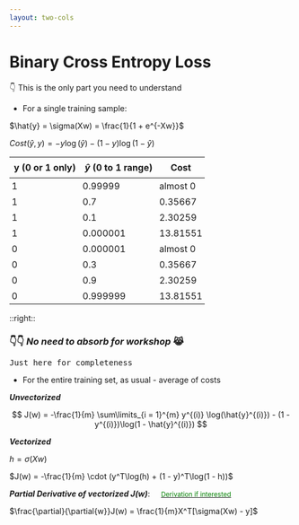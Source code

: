 ```yaml
---
layout: two-cols
---
```


# Binary Cross Entropy Loss

👇 This is the only part you need to understand

- For a single training sample:

$\hat{y} = \sigma(Xw) = \frac{1}{1 + e^{-Xw}}$

$Cost(\hat{y}, y) = -y \log(\hat{y}) - (1 - y)\log(1 - \hat{y})$

| y (0 or 1 only)   | $\hat{y}$ (0 to 1 range)  | Cost       |
|-------------------|---------------------------|------------|
| 1                 | 0.99999                   | almost 0   |
| 1                 | 0.7                       | 0.35667    |
| 1                 | 0.1                       | 2.30259    |
| 1                 | 0.000001                  | 13.81551   |
| 0                 | 0.000001                  | almost 0   |
| 0                 | 0.3                       | 0.35667    |
| 0                 | 0.9                       | 2.30259    |
| 0                 | 0.999999                  | 13.81551   |

::right::

### 👇👇 ***No need to absorb for workshop*** 😹

<kbd>Just here for completeness</kbd>

<div class="mt-4"></div>

- For the entire training set, as usual - average of costs

***Unvectorized***

$$
  J(w) = -\frac{1}{m} \sum\limits_{i = 1}^{m} y^{(i)} \log(\hat{y}^{(i)}) - (1 - y^{(i)})\log(1 - \hat{y}^{(i)})
$$

<div class="mt-2"></div>

***Vectorized***

$h = \sigma(Xw)$

$J(w) = -\frac{1}{m} \cdot (y^T\log(h) + (1 - y)^T\log(1 - h))$

***Partial Derivative of vectorized $J(w)$***: &nbsp; &nbsp; [<small>Derivation if interested</small>][1]

$\frac{\partial}{\partial{w}}J(w) = \frac{1}{m}X^T[\sigma(Xw) - y]$

[1]: https://medium.com/analytics-vidhya/derivative-of-log-loss-function-for-logistic-regression-9b832f025c2d

<style>
  td {
    padding: 4px !important;
  }

  th {
    padding: 8px !important;
  }

  small {
    color: green;
  }

  h3 {
    margin-bottom: 0px;
  }
</style>